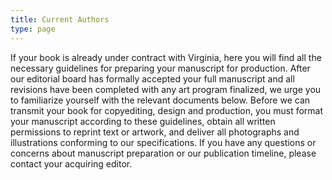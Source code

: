 ```yaml
---
title: Current Authors
type: page
---
```

If your book is already under contract with Virginia, here you will find all the necessary guidelines for preparing your manuscript for production. After our editorial board has formally accepted your full manuscript and all revisions have been completed with any art program finalized, we urge you to familiarize yourself with the relevant documents below. Before we can transmit your book for copyediting, design and production, you must format your manuscript according to these guidelines, obtain all written permissions to reprint text or artwork, and deliver all photographs and illustrations conforming to our specifications. If you have any questions or concerns about manuscript preparation or our publication timeline, please contact your acquiring editor.
